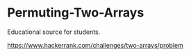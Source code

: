 # Permuting-Two-Arrays
Educational source for students.

https://www.hackerrank.com/challenges/two-arrays/problem

